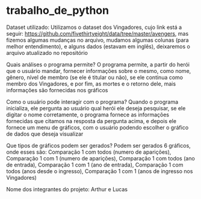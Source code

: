 # trabalho_de_python

Dataset utilizado:
Utilizamos o dataset dos Vingadores, cujo link está a seguir: https://github.com/fivethirtyeight/data/tree/master/avengers, mas fizemos algumas mudanças no arquivo, mudamos algumas colunas (para melhor entendimento), e alguns dados (estavam em inglês), deixaremos o arquivo atualizado no repositório

Quais análises o programa permite?
O programa permite, a partir do herói que o usuário mandar, fornecer informações sobre o mesmo, como nome, gênero, nível de membro (se ele é titular ou não), se ele continua como membro dos Vingadores, e por fim, as mortes e o retorno dele, mais informações são fornecidas nos gráficos

Como o usuário pode interagir com o programa?
Quando o programa inicializa, ele pergunta ao usuário qual herói ele deseja pesquisar, se ele digitar o nome corretamente, o programa fornece as informações fornecidas que citamos na resposta da pergunta acima, e depois ele fornece um menu de gráficos, com o usuário podendo escolher o gráfico de dados que deseja visualizar

Que tipos de gráficos podem ser gerados?
Podem ser gerados 6 gráficos, onde esses são: Comparação 1 com todos (numero de aparições), Comparação 1 com 1 (numero de aparições), Comparação 1 com todos (ano de entrada), Comparação 1 com 1 (ano de entrada), Comparação 1 com todos (anos desde o ingresso), Comparação 1 com 1 (anos de ingresso nos Vingadores)

Nome dos integrantes do projeto:
Arthur e Lucas
